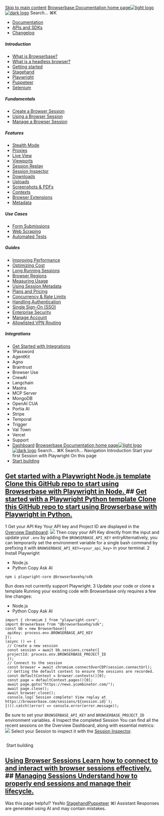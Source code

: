 [Skip to main content](#content-area)
[Browserbase Documentation home page![light logo](https://mintcdn.com/browserbase/lUkHCCQ3HJMpCnfp/logo/light.svg?fit=max&auto=format&n=lUkHCCQ3HJMpCnfp&q=85&s=0f99c87492a4fb0e9bfc45075a78c64f)![dark logo](https://mintcdn.com/browserbase/lUkHCCQ3HJMpCnfp/logo/dark.svg?fit=max&auto=format&n=lUkHCCQ3HJMpCnfp&q=85&s=645b212b9cbee8bebf84f318c2baaac0)](https://www.browserbase.com)
Search...
⌘K
 * [Documentation](/introduction/what-is-browserbase)
 * [APIs and SDKs](/reference/introduction)
 * [Changelog](https://www.browserbase.com/changelog)
##### Introduction
 * [What is Browserbase?](/introduction/what-is-browserbase)
 * [What is a headless browser?](/introduction/what-is-headless-browser)
 * [Getting started](/introduction/getting-started)
 * [Stagehand](/introduction/stagehand)
 * [Playwright](/introduction/playwright)
 * [Puppeteer](/introduction/puppeteer)
 * [Selenium](/introduction/selenium)
##### Fundamentals
 * [Create a Browser Session](/fundamentals/create-browser-session)
 * [Using a Browser Session](/fundamentals/using-browser-session)
 * [Manage a Browser Session](/fundamentals/manage-browser-session)
##### Features
 * [Stealth Mode](/features/stealth-mode)
 * [Proxies](/features/proxies)
 * [Live View](/features/session-live-view)
 * [Viewports](/features/viewports)
 * [Session Replay](/features/session-replay)
 * [Session Inspector](/features/session-inspector)
 * [Downloads](/features/downloads)
 * [Uploads](/features/uploads)
 * [Screenshots & PDFs](/features/screenshots)
 * [Contexts](/features/contexts)
 * [Browser Extensions](/features/browser-extensions)
 * [Metadata](/features/session-metadata)
##### Use Cases
 * [Form Submissions](/use-cases/automating-form-submissions)
 * [Web Scraping](/use-cases/scraping-website)
 * [Automated Tests](/use-cases/building-automated-tests)
##### Guides
 * [Improving Performance](/guides/speed-optimization)
 * [Optimizing Cost](/guides/cost-optimization)
 * [Long Running Sessions](/guides/long-running-sessions)
 * [Browser Regions](/guides/multi-region)
 * [Measuring Usage](/guides/measuring-usage)
 * [Using Session Metadata](/guides/using-session-metadata)
 * [Plans and Pricing](/guides/plans-and-pricing)
 * [Concurrency & Rate Limits](/guides/concurrency-rate-limits)
 * [Handling Authentication](/guides/authentication)
 * [Single Sign-On (SSO)](/guides/sso-setup)
 * [Enterprise Security](/guides/security)
 * [Manage Account](/guides/manage-account)
 * [Allowlisted VPN Routing](/guides/vpn)
##### Integrations
 * [Get Started with Integrations](/integrations/get-started)
 * 1Password
 * AgentKit
 * Agno
 * Braintrust
 * Browser Use
 * CrewAI
 * Langchain
 * Mastra
 * MCP Server
 * MongoDB
 * OpenAI CUA
 * Portia AI
 * Stripe
 * Temporal
 * Trigger
 * Val Town
 * Vercel
 * Support
 * [Dashboard](https://www.browserbase.com/overview)
[Browserbase Documentation home page![light logo](https://mintcdn.com/browserbase/lUkHCCQ3HJMpCnfp/logo/light.svg?fit=max&auto=format&n=lUkHCCQ3HJMpCnfp&q=85&s=0f99c87492a4fb0e9bfc45075a78c64f)![dark logo](https://mintcdn.com/browserbase/lUkHCCQ3HJMpCnfp/logo/dark.svg?fit=max&auto=format&n=lUkHCCQ3HJMpCnfp&q=85&s=645b212b9cbee8bebf84f318c2baaac0)](https://www.browserbase.com)
Search...
⌘K
Search...
Navigation
Introduction
Start your first Session with Playwright
On this page
 * [Start building](#start-building)
## [Get started with a Playwright Node.js template Clone this GitHub repo to start using Browserbase with Playwright in Node. ](https://github.com/browserbase/quickstart-playwright-js)## [Get started with a Playwright Python template Clone this GitHub repo to start using Browserbase with Playwright in Python. ](https://github.com/browserbase/quickstart-playwright-python)
1
Get your API Key
Your API key and Project ID are displayed in the [Overview Dashboard](https://www.browserbase.com/overview):
![](https://mintcdn.com/browserbase/m1Ny8qOvNHvtrY7y/images/quickstart/api-key.png?fit=max&auto=format&n=m1Ny8qOvNHvtrY7y&q=85&s=b9a4d1261a99b7160d615f1d2ee7a6c9)
Then copy your API Key directly from the input and update your `.env` by adding the `BROWSERBASE_API_KEY` entryAlternatively, you can temporarily set the environment variable for a single bash command by prefixing it with `BROWSERBASE_API_KEY=<your_api_key>` in your terminal.
2
Install Playwright
 * Node.js
 * Python
Copy
Ask AI
```
npm i playwright-core @browserbasehq/sdk
```
Bun does not currently support Playwright.
3
Update your code or clone a template
Running your existing code with Browserbase only requires a few line changes:
 * Node.js
 * Python
Copy
Ask AI
```
import { chromium } from "playwright-core";
import Browserbase from "@browserbasehq/sdk";
const bb = new Browserbase({
 apiKey: process.env.BROWSERBASE_API_KEY
});
(async () => {
 // Create a new session
 const session = await bb.sessions.create({
 projectId: process.env.BROWSERBASE_PROJECT_ID
 });
 // Connect to the session
 const browser = await chromium.connectOverCDP(session.connectUrl);
 // Getting the default context to ensure the sessions are recorded.
 const defaultContext = browser.contexts()[0];
 const page = defaultContext.pages()[0];
 await page.goto("https://news.ycombinator.com/");
 await page.close();
 await browser.close();
 console.log(`Session complete! View replay at https://browserbase.com/sessions/${session.id}`);
})().catch((error) => console.error(error.message));
```
Be sure to set your `BROWSERBASE_API_KEY` and `BROWSERBASE_PROJECT_ID` environment variables.
4
Inspect the completed Session
You can find all the recent sessions on the Overview Dashboard, along with essential metrics:
![](https://mintcdn.com/browserbase/m1Ny8qOvNHvtrY7y/images/quickstart/dashboard.png?fit=max&auto=format&n=m1Ny8qOvNHvtrY7y&q=85&s=2cec5885604d820cc307539e258e6fa6)
Select your Session to inspect it with the [Session Inspector](/features/session-inspector).
## 
[​](#start-building)
Start building
## [Using Browser Sessions Learn how to connect to and interact with browser sessions effectively. ](/fundamentals/using-browser-session)## [Managing Sessions Understand how to properly end sessions and manage their lifecycle. ](/fundamentals/manage-browser-session)
Was this page helpful?
YesNo
[Stagehand](/introduction/stagehand)[Puppeteer](/introduction/puppeteer)
⌘I
Assistant
Responses are generated using AI and may contain mistakes.